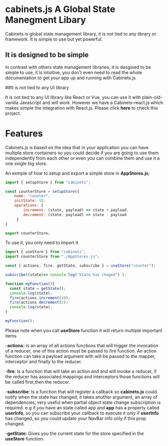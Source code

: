 # cabinets.js A Global State Manegment Libary
Cabinets is global state management library, it is not tied to any library or framework. It is simple to use but yet powerful.


## It is designed to be simple

In contrast with others state management libraries, it is desgined to be simple to use, it is intuitive, you don't even need
to read the whole documentation to get your app up and running with Cabinets.js

##It is not tied to any UI library

It is not tied to any UI library like React or Vue, you can use it with plain-old-vanilla Javascript and will work.
However we have a Cabinets-react.js which makes simple the integration with React.js. Please click **here** to check
this project.



# Features

Cabinets.js is based on the idea that in your application you can have multiple store containers
so you could decide if you are going to use them independently from each other or even you can combine them 
and use it a one single big store.

An exmple of how to setup and export a simple store in **AppStores.js**;

```javascript
import { setupStore } from "cabinets";

const counterStore = setupStore({
    name: "counter",
    initState: 10,
    operations: {
        increment: (state, payload) => state + payload,
        decrement: (state, payload) => state - payload
     }
}

export counterStore;

```

To use it, you only need to import it

```javascript
import { useStore } from "cabinets";
import counterStore from "./AppStores.js";

const { actions, fire, getState, subscribe } = useStore("counter");

subscribe((state)=> console.log("State has chaged") );

function myFunction(){
  const state = getState();
  console.log(state);
  fire(actions.increment(10);
  fire(actions.decrement(2);
  console.log(state);
}

myFunction();

```
Please note when you call **useStore** function it will return
multiple important items

-**actions:** Is an array of all actions functions that will trigger the invocation of a reducer, one of this action must be passed to fire
function. An action function can take a payload argument with will
be passed to the mapper, interceptor and finally to the reducer.

-**fire**: Is a function that will take an action and 
and will invoke a reducer, if the reducer has associated mappings
and interceptors those functions will be called first,then the
reducer.


-**subscribe**: Is a function that will register a callback  so
  **cabinets.js** could notify when the state has changed, it takes
   another argument, an array of dependencies, very useful when 
   partial object state change subscription is required. e.g if you have
   an state called app and **app** has a property called **userInfo**, 
   so you can subscribe your callback to execute it only if **userInfo** has
   changed, so you could update your NavBar info only if this prop changed.

-**getState:** Gives you the current state for the store specified in the **useStore** function.
